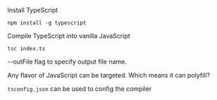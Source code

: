 Install TypeScript

`npm install -g typescript`

Compile TypeScript into vanilla JavaScript

`tsc index.ts`

--outFile flag to specify output file name.

Any flavor of JavaScript can be targeted. Which means it can polyfill?

`tsconfig.json` can be used to config the compiler